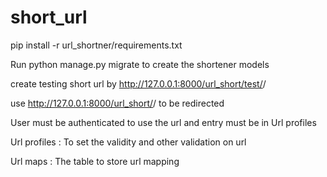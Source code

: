 # short_url

pip install -r url_shortner/requirements.txt

Run python manage.py migrate to create the shortener models

create testing short url by http://127.0.0.1:8000/url_short/test/<url>/

use http://127.0.0.1:8000/url_short/<shortcode>/ to be redirected

User must be authenticated to use the url and entry must be in Url profiles

Url profiles : To set the validity and other validation on url

Url maps : The table to store url mapping


